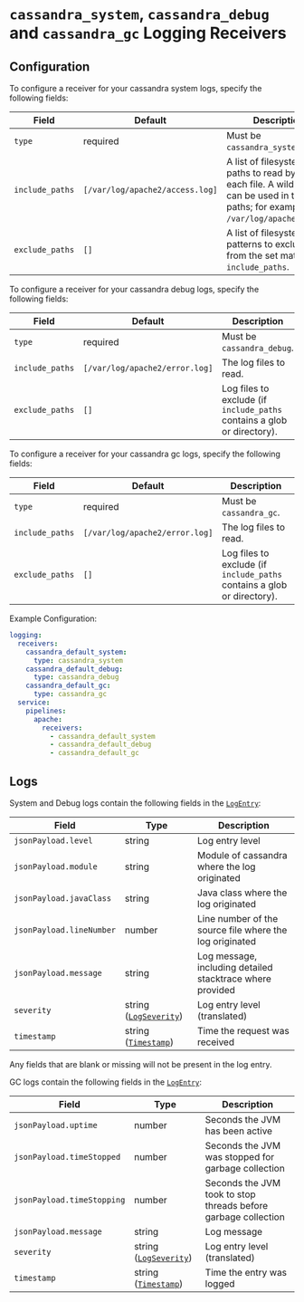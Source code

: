 # `cassandra_system`, `cassandra_debug` and `cassandra_gc` Logging Receivers

## Configuration

To configure a receiver for your cassandra system logs, specify the following fields:

| Field                 | Default                       | Description |
| ---                   | ---                           | ---         |
| `type`                | required                      | Must be `cassandra_system`. |
| `include_paths`       | `[/var/log/apache2/access.log]` | A list of filesystem paths to read by tailing each file. A wild card (`*`) can be used in the paths; for example, `/var/log/apache*/*.log`.
| `exclude_paths`       | `[]`                          | A list of filesystem path patterns to exclude from the set matched by `include_paths`.

To configure a receiver for your cassandra debug logs, specify the following fields:

| Field                 | Default                      | Description |
| ---                   | ---                          | ---         |
| `type`                | required                     | Must be `cassandra_debug`. |
| `include_paths`       | `[/var/log/apache2/error.log]` | The log files to read. |
| `exclude_paths`       | `[]`                         | Log files to exclude (if `include_paths` contains a glob or directory). |

To configure a receiver for your cassandra gc logs, specify the following fields:

| Field                 | Default                      | Description |
| ---                   | ---                          | ---         |
| `type`                | required                     | Must be `cassandra_gc`. |
| `include_paths`       | `[/var/log/apache2/error.log]` | The log files to read. |
| `exclude_paths`       | `[]`                         | Log files to exclude (if `include_paths` contains a glob or directory). |

Example Configuration:

```yaml
logging:
  receivers:
    cassandra_default_system:
      type: cassandra_system
    cassandra_default_debug:
      type: cassandra_debug
    cassandra_default_gc:
      type: cassandra_gc
  service:
    pipelines:
      apache:
        receivers:
          - cassandra_default_system
          - cassandra_default_debug
          - cassandra_default_gc
```

## Logs

System and Debug logs contain the following fields in the [`LogEntry`](https://cloud.google.com/logging/docs/reference/v2/rest/v2/LogEntry):

| Field | Type | Description |
| ---   | ---- | ----------- |
| `jsonPayload.level` | string | Log entry level |
| `jsonPayload.module` | string | Module of cassandra where the log originated |
| `jsonPayload.javaClass` | string | Java class where the log originated |
| `jsonPayload.lineNumber` | number | Line number of the source file where the log originated |
| `jsonPayload.message` | string | Log message, including detailed stacktrace where provided |
| `severity` | string ([`LogSeverity`](https://cloud.google.com/logging/docs/reference/v2/rest/v2/LogEntry#LogSeverity)) | Log entry level (translated) |
| `timestamp` | string ([`Timestamp`](https://developers.google.com/protocol-buffers/docs/reference/google.protobuf#google.protobuf.Timestamp)) | Time the request was received |

Any fields that are blank or missing will not be present in the log entry.

GC logs contain the following fields in the [`LogEntry`](https://cloud.google.com/logging/docs/reference/v2/rest/v2/LogEntry):

| Field | Type | Description |
| ---   | ---- | ----------- |
| `jsonPayload.uptime` | number | Seconds the JVM has been active |
| `jsonPayload.timeStopped` | number | Seconds the JVM was stopped for garbage collection |
| `jsonPayload.timeStopping` | number | Seconds the JVM took to stop threads before garbage collection |
| `jsonPayload.message` | string | Log message |
| `severity` | string ([`LogSeverity`](https://cloud.google.com/logging/docs/reference/v2/rest/v2/LogEntry#LogSeverity)) | Log entry level (translated) |
| `timestamp` | string ([`Timestamp`](https://developers.google.com/protocol-buffers/docs/reference/google.protobuf#google.protobuf.Timestamp)) | Time the entry was logged |
